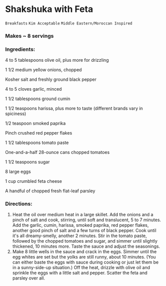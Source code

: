 # Shakshuka with Feta

`Breakfasts` `Kim Acceptable` `Middle Eastern/Moroccan Inspired`

### Makes ~ 8 servings

### **Ingredients:**

4 to 5 tablespoons olive oil, plus more for drizzling

1 1/2 medium yellow onions, chopped 

Kosher salt and freshly ground black pepper

4 to 5 cloves garlic, minced 

1 1/2 tablespoons ground cumin 

1 1/2 teaspoons harissa, plus more to taste (different brands vary in spiciness) 

1/2 teaspoon smoked paprika 

Pinch crushed red pepper flakes

1 1/2 tablespoons tomato paste 

One-and-a-half 28-ounce cans chopped tomatoes

1 1/2 teaspoons sugar 

8 large eggs 

1 cup crumbled feta cheese 

A handful of chopped fresh flat-leaf parsley 

### **Directions:**

1. Heat the oil over medium heat in a large skillet. Add the onions and a pinch of salt and cook, stirring, until soft and translucent, 5 to 7 minutes. Add the garlic, cumin, harissa, smoked paprika, red pepper flakes, another good pinch of salt and a few turns of black pepper. Cook until it's all dreamy-smelly, another 2 minutes. Stir in the tomato paste, followed by the chopped tomatoes and sugar, and simmer until slightly thickened, 10 minutes more. Taste the sauce and adjust the seasonings.
2. Make 8 little wells in the sauce and crack in the eggs. Simmer until the egg whites are set but the yolks are still runny, about 10 minutes. (You can either baste the eggs with sauce during cooking or just let them be in a sunny-side-up situation.) Off the heat, drizzle with olive oil and sprinkle the eggs with a little salt and pepper. Scatter the feta and parsley over all. 
